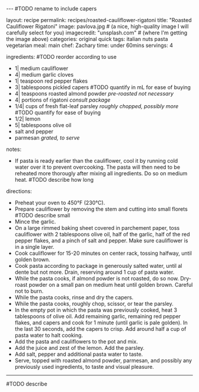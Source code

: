 
--- #TODO rename to include capers

layout: recipe
permalink: recipes/roasted-cauliflower-rigatoni
title:  "Roasted Cauliflower Rigatoni"
image: pavlova.jpg # (a nice, high-quality image I will carefully select for you)
imagecredit: "unsplash.com" # (where I'm getting the image above)
categories: original quick
tags: italian nuts pasta vegetarian
meal: main
chef: Zachary
time: under 60mins
servings: 4

ingredients: #TODO reorder according to use
- 1| medium cauliflower
- 4| medium garlic cloves
- 1| teaspoon red pepper flakes
- 3| tablespoons pickled capers #TODO quantify in mL for ease of buying
- 4| teaspoons roasted almond powder *pre-roasted not necessary*
- 4| portions of rigatoni *consult package*
- 1/4| cups of fresh flat-leaf parsley *roughly chopped, possibly more* #TODO quantify for ease of buying
- 1/2| lemon
- 5| tablespoons olive oil
- salt and pepper
- parmesan *grated, to serve*

notes: 
- If pasta is ready earlier than the cauliflower, cool it by running cold water over it to prevent overcooking. The pasta will then need to be reheated more thorougly after mixing all ingredients. Do so on medium heat. #TODO describe how long

directions:
- Preheat your oven to 450°F (230°C).
- Prepare cauliflower by removing the stem and cutting into small florets #TODO describe small
- Mince the garlic.
- On a large rimmed baking sheet covered in parchement paper, toss cauliflower with 2 tablespoons olive oil, half of the garlic, half of the red pepper flakes, and a pinch of salt and pepper. Make sure cauliflower is in a single layer.
- Cook cauliflower for 15-20 minutes on center rack, tossing halfway, until golden brown.
- Cook pasta according to package in generously salted water, until al dente but not more. Drain, reserving around 1 cup of pasta water.
- While the pasta cooks, if almond powder is not roasted, do so now. Dry-roast powder on a small pan on medium heat until golden brown. Careful not to burn.
- While the pasta cooks, rinse and dry the capers.
- While the pasta cooks, roughly chop, scissor, or tear the parsley.
- In the empty pot in which the pasta was previously cooked, heat 3 tablespoons of olive oil. Add remaining garlic, remaining red pepper flakes, and capers and cook for 1 minute (until garlic is pale golden). In the last 30 seconds, add the capers to crisp. Add around half a cup of pasta water to halt cooking.
- Add the pasta and cauliflowers to the pot and mix.
- Add the juice and zest of the lemon. Add the parsley.
- Add salt, pepper and additional pasta water to taste.
- Serve, topped with roasted almond powder, parmesan, and possibly any previously used ingredients, to taste and visual pleasure.

--- 
<!-- Below is the description, just write what you want or leave it empty 😁 -->
#TODO describe